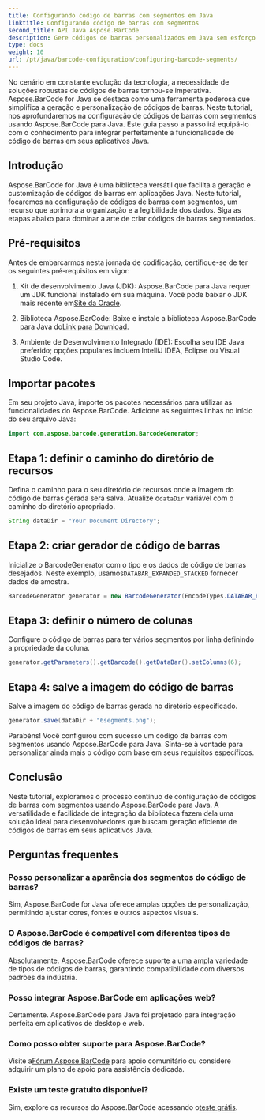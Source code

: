 ```yaml
---
title: Configurando código de barras com segmentos em Java
linktitle: Configurando código de barras com segmentos
second_title: API Java Aspose.BarCode
description: Gere códigos de barras personalizados em Java sem esforço com Aspose.BarCode. Versátil, eficiente e amigável ao desenvolvedor.
type: docs
weight: 10
url: /pt/java/barcode-configuration/configuring-barcode-segments/
---
```


No cenário em constante evolução da tecnologia, a necessidade de soluções robustas de códigos de barras tornou-se imperativa. Aspose.BarCode for Java se destaca como uma ferramenta poderosa que simplifica a geração e personalização de códigos de barras. Neste tutorial, nos aprofundaremos na configuração de códigos de barras com segmentos usando Aspose.BarCode para Java. Este guia passo a passo irá equipá-lo com o conhecimento para integrar perfeitamente a funcionalidade de código de barras em seus aplicativos Java.

## Introdução

Aspose.BarCode for Java é uma biblioteca versátil que facilita a geração e customização de códigos de barras em aplicações Java. Neste tutorial, focaremos na configuração de códigos de barras com segmentos, um recurso que aprimora a organização e a legibilidade dos dados. Siga as etapas abaixo para dominar a arte de criar códigos de barras segmentados.

## Pré-requisitos

Antes de embarcarmos nesta jornada de codificação, certifique-se de ter os seguintes pré-requisitos em vigor:

1.  Kit de desenvolvimento Java (JDK): Aspose.BarCode para Java requer um JDK funcional instalado em sua máquina. Você pode baixar o JDK mais recente em[Site da Oracle](https://www.oracle.com/java/technologies/javase-downloads.html).

2.  Biblioteca Aspose.BarCode: Baixe e instale a biblioteca Aspose.BarCode para Java do[Link para Download](https://releases.aspose.com/barcode/java/).

3. Ambiente de Desenvolvimento Integrado (IDE): Escolha seu IDE Java preferido; opções populares incluem IntelliJ IDEA, Eclipse ou Visual Studio Code.

## Importar pacotes

Em seu projeto Java, importe os pacotes necessários para utilizar as funcionalidades do Aspose.BarCode. Adicione as seguintes linhas no início do seu arquivo Java:

```java
import com.aspose.barcode.generation.BarcodeGenerator;
```

## Etapa 1: definir o caminho do diretório de recursos

 Defina o caminho para o seu diretório de recursos onde a imagem do código de barras gerada será salva. Atualize o`dataDir` variável com o caminho do diretório apropriado.

```java
String dataDir = "Your Document Directory";
```

## Etapa 2: criar gerador de código de barras

 Inicialize o BarcodeGenerator com o tipo e os dados de código de barras desejados. Neste exemplo, usamos`DATABAR_EXPANDED_STACKED` fornecer dados de amostra.

```java
BarcodeGenerator generator = new BarcodeGenerator(EncodeTypes.DATABAR_EXPANDED_STACKED, "(01)98898765432106(3202)012345(15)991231");
```

## Etapa 3: definir o número de colunas

Configure o código de barras para ter vários segmentos por linha definindo a propriedade da coluna.

```java
generator.getParameters().getBarcode().getDataBar().setColumns(6);
```

## Etapa 4: salve a imagem do código de barras

Salve a imagem do código de barras gerada no diretório especificado.

```java
generator.save(dataDir + "6segments.png");
```

Parabéns! Você configurou com sucesso um código de barras com segmentos usando Aspose.BarCode para Java. Sinta-se à vontade para personalizar ainda mais o código com base em seus requisitos específicos.

## Conclusão

Neste tutorial, exploramos o processo contínuo de configuração de códigos de barras com segmentos usando Aspose.BarCode para Java. A versatilidade e facilidade de integração da biblioteca fazem dela uma solução ideal para desenvolvedores que buscam geração eficiente de códigos de barras em seus aplicativos Java.

## Perguntas frequentes

### Posso personalizar a aparência dos segmentos do código de barras?
Sim, Aspose.BarCode for Java oferece amplas opções de personalização, permitindo ajustar cores, fontes e outros aspectos visuais.

### O Aspose.BarCode é compatível com diferentes tipos de códigos de barras?
Absolutamente. Aspose.BarCode oferece suporte a uma ampla variedade de tipos de códigos de barras, garantindo compatibilidade com diversos padrões da indústria.

### Posso integrar Aspose.BarCode em aplicações web?
Certamente. Aspose.BarCode para Java foi projetado para integração perfeita em aplicativos de desktop e web.

### Como posso obter suporte para Aspose.BarCode?
 Visite a[Fórum Aspose.BarCode](https://forum.aspose.com/c/barcode/13) para apoio comunitário ou considere adquirir um plano de apoio para assistência dedicada.

### Existe um teste gratuito disponível?
 Sim, explore os recursos do Aspose.BarCode acessando o[teste grátis](https://releases.aspose.com/).
